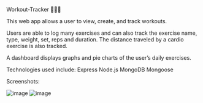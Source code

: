 Workout-Tracker 🏋🏽‍♀️

This web app allows a user to view, create, and track workouts.  

Users are able to log many exercises and can also track the exercise name, type, weight, set, reps and duration. The distance traveled by a cardio exercise is also tracked. 

 
A dashboard displays graphs and pie charts of the user’s daily exercises. 

 
Technologies used include: 
Express 
Node.js 
MongoDB 
Mongoose 

Screenshots: 

![image](https://user-images.githubusercontent.com/71056915/110277366-1b56c400-7fa3-11eb-8e2f-5c0d3e2f9a28.png)
![image](https://user-images.githubusercontent.com/71056915/110277394-2d386700-7fa3-11eb-8520-bf45f51f538e.png)
